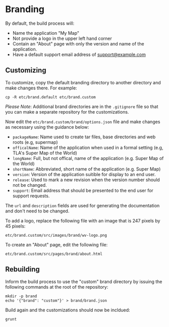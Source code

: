# Branding

By default, the build process will:

* Name the application "My Map"
* Not provide a logo in the upper left hand corner
* Contain an "About" page with only the version and name of the application.
* Have a default support email address of support@example.com

## Customizing

To customize, copy the default branding directory to another directory
and make changes there. For example:

    cp -R etc/brand.default etc/brand.custom

*Please Note*: Additional brand directories are in the ``.gitignore`` file
so that you can make a separate repository for the customizations.

Now edit the ``etc/brand.custom/brand/options.json`` file and make changes
as necessary using the guidance below:

* ``packageName``: Name used to create tar files, base directories and web
roots (e.g, supermap)
* ``officalName``: Name of the application when used in a formal setting
(e.g, TLA's Super Map of the World)
* ``longName``: Full, but not offical, name of the application (e.g. Super
Map of the World)
* ``shortName``: Abbreviated, short name of the application (e.g. Super Map)
* ``version``: Version of the application suitible for display to an
end user.
* ``release``: Used to mark a new revision when the version number should
not be changed.
* ``support``: Email address that should be presented to the end user for
support requests.

The ``url`` and ``description`` fields are used for generating the
documentation and don't need to be changed.

To add a logo, replace the following file with an image that is 247 pixels by
45 pixels:

    etc/brand.custom/src/images/brand/wv-logo.png

To create an "About" page, edit the following file:

    etc/brand.custom/src/pages/brand/about.html

## Rebuilding

Inform the build process to use the "custom" brand directory by issuing
the following commands at the root of the repository:

    mkdir -p brand
    echo '{"brand": "custom"}' > brand/brand.json

Build again and the customizations should now be incldued:

    grunt



